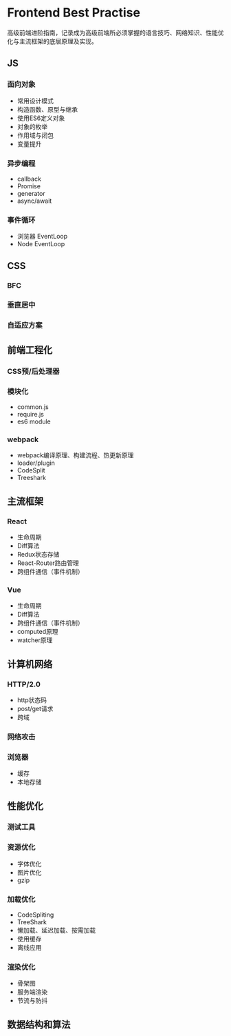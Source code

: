 # Frontend Best Practise
高级前端进阶指南，记录成为高级前端所必须掌握的语言技巧、网络知识、性能优化与主流框架的底层原理及实现。

## JS
### 面向对象
- 常用设计模式
- 构造函数、原型与继承
- 使用ES6定义对象
- 对象的枚举
- 作用域与闭包
- 变量提升
### 异步编程
- callback
- Promise
- generator
- async/await
### 事件循环
- 浏览器 EventLoop
- Node EventLoop


## CSS
### BFC
### 垂直居中
### 自适应方案

## 前端工程化
### CSS预/后处理器
### 模块化
- common.js
- require.js
- es6 module
### webpack
- webpack编译原理、构建流程、热更新原理
- loader/plugin
- CodeSplit
- Treeshark

## 主流框架
### React
- 生命周期
- Diff算法
- Redux状态存储
- React-Router路由管理
- 跨组件通信（事件机制）

### Vue
- 生命周期
- Diff算法
- 跨组件通信（事件机制）
- computed原理
- watcher原理


## 计算机网络
### HTTP/2.0
- http状态码
- post/get请求
- 跨域
### 网络攻击
### 浏览器
- 缓存
- 本地存储

## 性能优化
### 测试工具
### 资源优化
- 字体优化
- 图片优化
- gzip
### 加载优化
- CodeSpliting
- TreeShark
- 懒加载、延迟加载、按需加载
- 使用缓存
- 离线应用
### 渲染优化
- 骨架图
- 服务端渲染
- 节流与防抖


## 数据结构和算法
